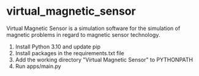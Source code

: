 # virtual_magnetic_sensor
Virtual Magnetic Sensor is a simulation software for the simulation of magnetic problems in regard to magnetic sensor technology.

1. Install Python 3.10 and update pip
2. Install packages in the requirements.txt file
3. Add the working directory "Virtual Magnetic Sensor" to PYTHONPATH
4. Run apps/main.py
